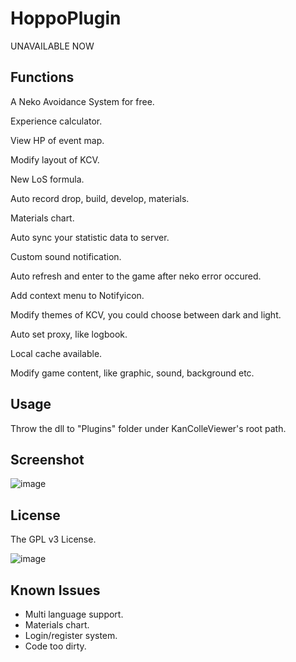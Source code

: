 # HoppoPlugin
UNAVAILABLE NOW

Functions
----------

A Neko Avoidance System for free.

Experience calculator.

View HP of event map.

Modify layout of KCV.

New LoS formula.

Auto record drop, build, develop, materials.

Materials chart.

Auto sync your statistic data to server.

Custom sound notification.

Auto refresh and enter to the game after neko error occured.

Add context menu to Notifyicon.

Modify themes of KCV, you could choose between dark and light.

Auto set proxy, like logbook.

Local cache available.

Modify game content, like graphic, sound, background etc.

Usage
----------

Throw the dll to "Plugins" folder under KanColleViewer's root path.


Screenshot
----------

![image](http://provissy.com/HP_6.0.png)

License
----------

The GPL v3 License.

![image](http://www.gnu.org/graphics/gplv3-127x51.png)

Known Issues
----------

* Multi language support.
* Materials chart.
* Login/register system.
* Code too dirty.
